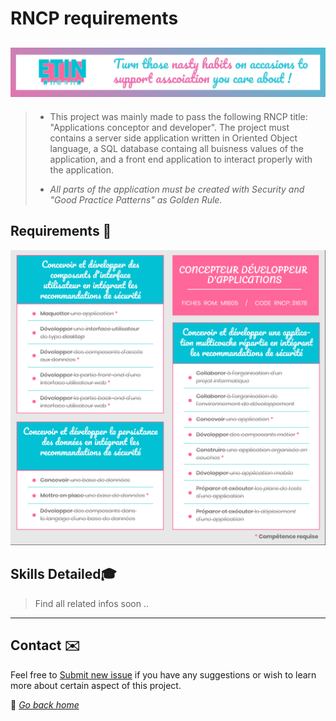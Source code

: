 # RNCP requirements

## ![alt text](../src/img/banner.png "eTin wiki banner")

> * This project was mainly made to pass the following RNCP title: "Applications conceptor and developer". The project must contains a server side application written in Oriented Object language, a SQL database containg all buisness values of the application, and a front end application to interact properly with the application.
>
> * *All parts of the application must be created with Security and "Good Practice Patterns" as Golden Rule.*

## Requirements 📖

![alt text](../src/img/references-rncp.png "RNCP  requirements")

## Skills Detailed🎓

> Find  all related infos  soon  ..

***

## Contact ✉️

Feel free to [Submit new issue](https://github.com/louiiuol/swear-tin/issues) if you have any suggestions or wish to learn more about certain aspect of this project.

🏡 *[Go back home](https://louiiuol.github.io/swear-tin/)*
